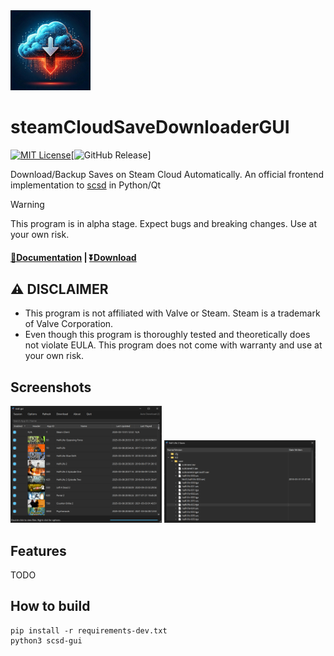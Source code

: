 <img src="./steamCloudSaveDownloaderGUI/res/scsd_icon.jpg" width="128">

steamCloudSaveDownloaderGUI
===========
[![MIT License](https://img.shields.io/badge/license-MIT-blue.svg)](LICENSE)[![GitHub Release](https://img.shields.io/github/v/release/pyscsd/steamCloudSaveDownloaderGUI)]

Download/Backup Saves on Steam Cloud Automatically. An official frontend implementation to [scsd](https://github.com/pyscsd/steamCloudSaveDownloader) in Python/Qt

> [!WARNING]
> This program is in alpha stage. Expect bugs and breaking changes. Use at your own risk.

#### [📄Documentation]() | [⏬Download](https://github.com/pyscsd/steamCloudSaveDownloaderGUI/releases)

## :warning: DISCLAIMER
- This program is not affiliated with Valve or Steam. Steam is a trademark of Valve Corporation.
- Even though this program is thoroughly tested and theoretically does not violate EULA. This program does not come with warranty and use at your own risk.

## Screenshots
<p float="left">
    <img src="./docs/screenshots/main_window.png" width="48%" />
    <img src="./docs/screenshots/file_dialog.png" width="48%" />
</p>

## Features
TODO

## How to build
```
pip install -r requirements-dev.txt
python3 scsd-gui
```